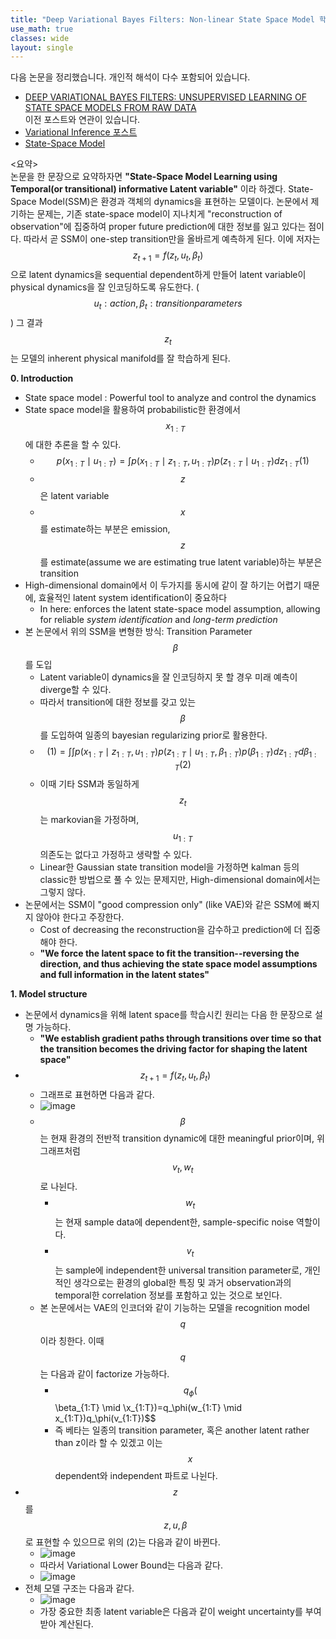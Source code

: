 ```yaml
---
title: "Deep Variational Bayes Filters: Non-linear State Space Model 학습"
use_math: true
classes: wide
layout: single
---
```

다음 논문을 정리했습니다. 개인적 해석이 다수 포함되어 있습니다. 
- [DEEP VARIATIONAL BAYES FILTERS: UNSUPERVISED LEARNING OF STATE SPACE MODELS FROM RAW DATA](https://arxiv.org/pdf/1605.06432.pdf)  
이전 포스트와 연관이 있습니다.  
- [Variational Inference 포스트](https://parkgeonyeong.github.io/Gaussian-Process%EC%99%80-Variational-Inference/)
- [State-Space Model](https://parkgeonyeong.github.io/Model-based-Planning-and-some-recent-works/)
  
  
<요약>  
논문을 한 문장으로 요약하자면 **"State-Space Model Learning using Temporal(or transitional) informative Latent variable"**
이라 하겠다. State-Space Model(SSM)은 환경과 객체의 dynamics을 표현하는 모델이다. 
논문에서 제기하는 문제는, 기존 state-space model이 지나치게 "reconstruction of observation"에 집중하여 proper future prediction에 대한 
정보를 잃고 있다는 점이다. 따라서 곧 SSM이 one-step transition만을 올바르게 예측하게 된다. 
이에 저자는 $$z_{t+1}=f(z_t, u_t, \beta_t)$$으로 latent dynamics을 sequential dependent하게 만들어 
latent variable이 physical dynamics을 잘 인코딩하도록 유도한다. ($$u_t: action, \beta_t: transition parameters$$)
그 결과 $$z_t$$는 모델의 inherent physical manifold를 잘 학습하게 된다.
  

**0. Introduction**  
- State space model : Powerful tool to analyze and control the dynamics
- State space model을 활용하여 probabilistic한 환경에서 $$x_{1:T}$$에 대한 추론을 할 수 있다.
  - $$p(x_{1:T} \mid u_{1:T}) = \int{p(x_{1:T} \mid z_{1:T}, u_{1:T})p(z_{1:T} \mid u_{1:T})dz_{1:T}}  (1)$$
  - $$z$$은 latent variable
  - $$x$$를 estimate하는 부분은 emission, $$z$$를 estimate(assume we are estimating true latent variable)하는 부분은 transition
- High-dimensional domain에서 이 두가지를 동시에 같이 잘 하기는 어렵기 때문에, 효율적인 latent system identification이 중요하다
  - In here: enforces the latent state-space model assumption, allowing for reliable *system identification* and *long-term prediction*
- 본 논문에서 위의 SSM을 변형한 방식: Transition Parameter $$\beta$$를 도입
  - Latent variable이 dynamics을 잘 인코딩하지 못 할 경우 미래 예측이 diverge할 수 있다.
  - 따라서 transition에 대한 정보를 갖고 있는 $$\beta$$를 도입하여 일종의 bayesian regularizing prior로 활용한다.
  - $$ (1) = \int\int{p(x_{1:T} \mid z_{1:T}, u_{1:T})p(z_{1:T} \mid u_{1:T}, \beta_{1:T})p(\beta_{1:T})dz_{1:T}d\beta_{1:T}}  (2)$$
  - 이때 기타 SSM과 동일하게 $$z_t$$는 markovian을 가정하며, $$u_{1:T}$$ 의존도는 없다고 가정하고 생략할 수 있다.
  - Linear한 Gaussian state transition model을 가정하면 kalman 등의 classic한 방법으로 풀 수 있는 문제지만, 
  High-dimensional domain에서는 그렇지 않다.
- 논문에서는 SSM이 "good compression only" (like VAE)와 같은 SSM에 빠지지 않아야 한다고 주장한다. 
  - Cost of decreasing the reconstruction을 감수하고 prediction에 더 집중해야 한다. 
  - **"We force the latent space to fit the transition--reversing the direction, and thus achieving the state space model assumptions
  and full information in the latent states"**
  
  
**1. Model structure**   
- 논문에서 dynamics을 위해 latent space를 학습시킨 원리는 다음 한 문장으로 설명 가능하다.
  - **"We establish gradient paths through transitions over time so that the transition becomes the driving factor for shaping 
  the latent space"**
- $$z_{t+1}=f(z_t, u_t, \beta_t)$$
  - 그래프로 표현하면 다음과 같다.
  - ![image](https://user-images.githubusercontent.com/46081019/58803385-54356c80-864a-11e9-8a9e-a46b3a41c9b2.png)  
  - $$\beta$$는 현재 환경의 전반적 transition dynamic에 대한 meaningful prior이며, 위 그래프처럼 $$v_t, w_t$$로 나뉜다. 
    - $$w_t$$는 현재 sample data에 dependent한, sample-specific noise 역할이다.
    - $$v_t$$는 sample에 independent한 universal transition parameter로, 개인적인 생각으로는 환경의 global한 특징 및 
    과거 observation과의 temporal한 correlation 정보를 포함하고 있는 것으로 보인다. 
  - 본 논문에서는 VAE의 인코더와 같이 기능하는 모델을 recognition model $$q$$이라 칭한다. 이때 $$q$$는 다음과 같이 factorize 가능하다.
    - $$q_\phi($$\beta_{1:T} \mid \x_{1:T})=q_\phi(w_{1:T} \mid x_{1:T})q_\phi(v_{1:T})$$
    - 즉 베타는 일종의 transition parameter, 혹은 another latent rather than z이라 할 수 있겠고 이는 $$x$$ dependent와 independent 파트로 나뉜다.
- $$z$$를 $$z, u, \beta$$로 표현할 수 있으므로 위의 (2)는 다음과 같이 바뀐다.
  - ![image](https://user-images.githubusercontent.com/46081019/58804100-f99d1000-864b-11e9-8420-f2cf8262f864.png)   
  - 따라서 Variational Lower Bound는 다음과 같다.
  - ![image](https://user-images.githubusercontent.com/46081019/58804440-d7f05880-864c-11e9-8fae-e9b501dd8e0c.png)  
- 전체 모델 구조는 다음과 같다.
  - ![image](https://user-images.githubusercontent.com/46081019/58804183-336e1680-864c-11e9-9676-109adf18fa50.png)  
  - 가장 중요한 최종 latent variable은 다음과 같이 weight uncertainty를 부여 받아 계산된다. 
